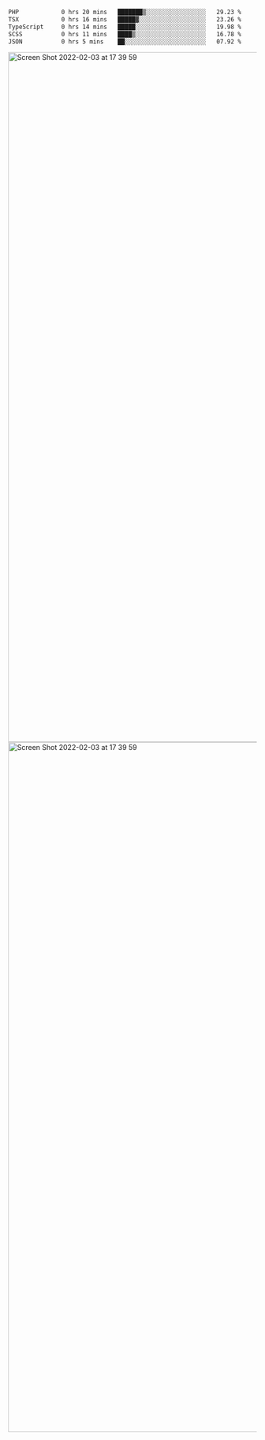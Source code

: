 <!--START_SECTION:waka-->

```txt
PHP            0 hrs 20 mins   ███████▒░░░░░░░░░░░░░░░░░   29.23 %
TSX            0 hrs 16 mins   █████▓░░░░░░░░░░░░░░░░░░░   23.26 %
TypeScript     0 hrs 14 mins   █████░░░░░░░░░░░░░░░░░░░░   19.98 %
SCSS           0 hrs 11 mins   ████▒░░░░░░░░░░░░░░░░░░░░   16.78 %
JSON           0 hrs 5 mins    ██░░░░░░░░░░░░░░░░░░░░░░░   07.92 %
```

<!--END_SECTION:waka-->

<img width="1400" alt="Screen Shot 2022-02-03 at 17 39 59" src="https://user-images.githubusercontent.com/45716542/152387304-f2b60485-53a6-4f4b-a818-5cefb1b0c0ae.png">
<img width="1400" alt="Screen Shot 2022-02-03 at 17 39 59" src="https://user-images.githubusercontent.com/45716542/152387273-ea5cdf21-2a45-44da-8bef-00c1763b1d42.png">
